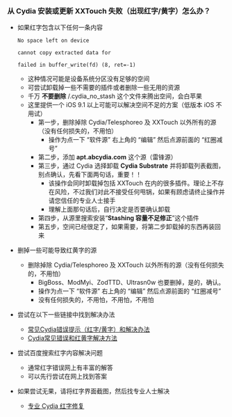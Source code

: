 ### 从 Cydia 安装或更新 XXTouch 失败（出现红字/黄字）怎么办？
- 如果红字包含以下任何一条内容

    ```
    No space left on device
    ```
    ```
    cannot copy extracted data for
    ```
    ```
    failed in buffer_write(fd) (8, ret=-1)
    ```
    - 这种情况可能是设备系统分区没有足够的空间
    - 可尝试卸载掉一些不需要的插件或者删除一些无用的资源
    - 千万 **不要删除** /\.cydia\_no\_stash 这个文件来腾出空间，会白苹果
    - 这里提供一个 iOS 9\.1 以上可能可以解决空间不足的方案（低版本 iOS 不用试）
        - 第一步，删除掉除 Cydia/Telesphoreo 及 XXTouch 以外所有的源（没有任何损失的，不用怕）
            - 操作为点一下 “软件源” 右上角的 “编辑” 然后点源前面的 “红圈减号”
        - 第二步，添加 **apt\.abcydia\.com** 这个源（雷锋源）
        - 第三步，通过 Cydia 选择卸载 **Cydia Substrate** 并将卸载列表截图，别点确认，先看下面两句话，重要！！
            - 该操作会同时卸载掉包括 XXTouch 在内的很多插件。理论上不存在风险，不过我们对此不接受任何甩锅，如果有顾虑请终止操作并请您信任的专业人士接手
            - 理解上面那句话后，自行决定是否要确认卸载
        - 第四步，从源里搜索安装“**Stashing 容量不足修正**”这个插件
        - 第五步，空间已经很足了，如果需要，将第二步卸载掉的东西再装回来
- 删掉一些可能导致红黄字的源
    - 删除掉除 Cydia/Telesphoreo 及 XXTouch 以外所有的源（没有任何损失的，不用怕）
        - BigBoss、ModMyi、ZodTTD、Ultrasn0w 也要删掉，是的，确认。
        - 操作为点一下 “软件源” 右上角的 “编辑” 然后点源前面的 “红圈减号”
        - 没有任何损失的，不用怕，不用怕，不用怕
- 尝试在以下一些链接中找到解决办法
    - [常见Cydia错误提示（红字/黄字）和解决办法](http://bbs.feng.com/read-htm-tid-10942430.html)
    - [Cydia常见错误和红黄字解决方法](http://bbs.25pp.com/thread-380754-1-1.html)
- 尝试百度搜索红字内容解决问题
    - 通常红字错误网上有丰富的解答
    - 可以先行尝试在网上找到答案
- 如果尝试无果，请将红字界面截图，然后找专业人士解决
    - [专业 Cydia 红字修复](https://s.taobao.com/search?q=Cydia+%E7%BA%A2%E5%AD%97&)
